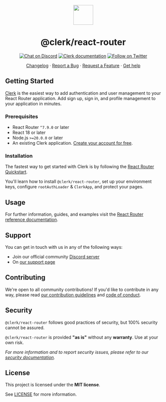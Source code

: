 <p align="center">
  <a href="https://clerk.com?utm_source=github&utm_medium=clerk_react-router" target="_blank" rel="noopener noreferrer">
    <picture>
      <source media="(prefers-color-scheme: dark)" srcset="https://images.clerk.com/static/logo-dark-mode-400x400.png">
      <img src="https://images.clerk.com/static/logo-light-mode-400x400.png" height="64">
    </picture>
  </a>
  <br />
  <h1 align="center">@clerk/react-router</h1>
</p>

<div align="center">

[![Chat on Discord](https://img.shields.io/discord/856971667393609759.svg?logo=discord)](https://clerk.com/discord)
[![Clerk documentation](https://img.shields.io/badge/documentation-clerk-green.svg)](https://clerk.com/docs?utm_source=github&utm_medium=clerk_react-router)
[![Follow on Twitter](https://img.shields.io/twitter/follow/ClerkDev?style=social)](https://twitter.com/intent/follow?screen_name=ClerkDev)

[Changelog](https://github.com/clerk/javascript/blob/main/packages/react-router/CHANGELOG.md)
·
[Report a Bug](https://github.com/clerk/javascript/issues/new?assignees=&labels=needs-triage&projects=&template=BUG_REPORT.yml)
·
[Request a Feature](https://feedback.clerk.com/roadmap)
·
[Get help](https://clerk.com/contact/support?utm_source=github&utm_medium=clerk_react-router)

</div>

## Getting Started

[Clerk](https://clerk.com/?utm_source=github&utm_medium=clerk_react-router) is the easiest way to add authentication and user management to your React Router application. Add sign up, sign in, and profile management to your application in minutes.

### Prerequisites

- React Router `^7.9.0` or later
- React 18 or later
- Node.js `>=20.0.0` or later
- An existing Clerk application. [Create your account for free](https://dashboard.clerk.com/sign-up?utm_source=github&utm_medium=clerk_react-router).

### Installation

The fastest way to get started with Clerk is by following the [React Router Quickstart](https://clerk.com/docs/quickstarts/react-router?utm_source=github&utm_medium=clerk_react-router).

You'll learn how to install `@clerk/react-router`, set up your environment keys, configure `rootAuthLoader` & `ClerkApp`, and protect your pages.

## Usage

For further information, guides, and examples visit the [React Router reference documentation](https://clerk.com/docs/references/react-router/overview?utm_source=github&utm_medium=clerk_react-router).

## Support

You can get in touch with us in any of the following ways:

- Join our official community [Discord server](https://clerk.com/discord)
- On [our support page](https://clerk.com/contact/support?utm_source=github&utm_medium=clerk_react-router)

## Contributing

We're open to all community contributions! If you'd like to contribute in any way, please read [our contribution guidelines](https://github.com/clerk/javascript/blob/main/docs/CONTRIBUTING.md) and [code of conduct](https://github.com/clerk/javascript/blob/main/docs/CODE_OF_CONDUCT.md).

## Security

`@clerk/react-router` follows good practices of security, but 100% security cannot be assured.

`@clerk/react-router` is provided **"as is"** without any **warranty**. Use at your own risk.

_For more information and to report security issues, please refer to our [security documentation](https://github.com/clerk/javascript/blob/main/docs/SECURITY.md)._

## License

This project is licensed under the **MIT license**.

See [LICENSE](https://github.com/clerk/javascript/blob/main/packages/react-router/LICENSE) for more information.
